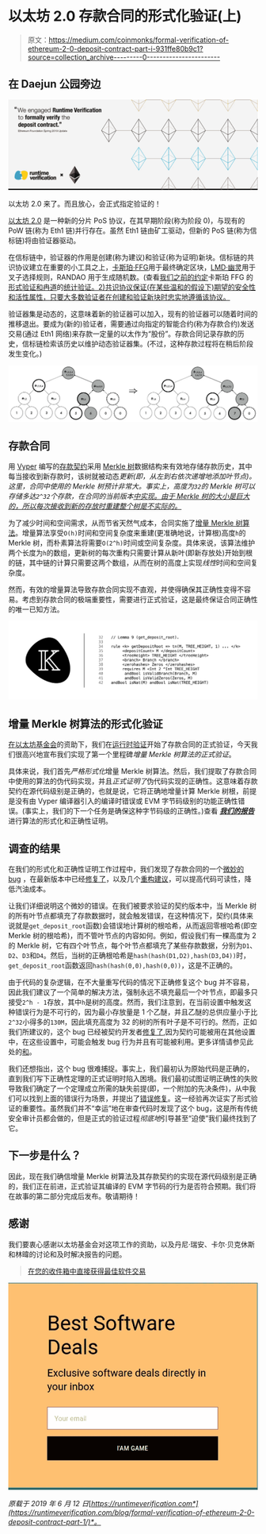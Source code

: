 # 以太坊 2.0 存款合同的形式化验证(上)

> 原文：<https://medium.com/coinmonks/formal-verification-of-ethereum-2-0-deposit-contract-part-i-931ffe80b9c1?source=collection_archive---------0----------------------->

## 在 Daejun 公园旁边

![](img/3f2f849977bfbd5075d3f04fec4d492e.png)

以太坊 2.0 来了。而且放心，会正式指定验证的！

[以太坊 2.0](https://github.com/ethereum/eth2.0-specs/blob/master/specs/core/0_beacon-chain.md) 是一种新的分片 PoS 协议，在其早期阶段(称为阶段 0)，与现有的 PoW 链(称为 Eth1 链)并行存在。虽然 Eth1 链由矿工驱动，但新的 PoS 链(称为信标链)将由验证器驱动。

在信标链中，验证器的作用是创建(称为建议)和验证(称为证明)新块。信标链的共识协议建立在重要的小工具之上，[卡斯珀·FFG](https://arxiv.org/abs/1710.09437)用于最终确定区块，[LMD·幽灵](https://vitalik.ca/general/2018/12/05/cbc_casper.html)用于叉子选择规则，RANDAO 用于生成随机数。(查看[我们之前的约定](https://runtimeverification.com/blog/runtime-verification-completes-formal-verification-of-ethereum-casper-protocol/)卡斯珀 FFG 的[形式验证和冉道](https://github.com/runtimeverification/casper-proofs)的[统计验证。2)共识协议保证(在某些温和的假设下)期望的安全性和活性属性，只要大多数验证者在创建和验证新块时忠实地遵循该协议。](https://github.com/runtimeverification/rdao-smc)

验证器集是动态的，这意味着新的验证器可以加入，现有的验证器可以随着时间的推移退出。要成为(新的)验证者，需要通过向指定的智能合约(称为存款合约)发送交易(通过 Eth1 网络)来存款一定量的以太作为“股份”。存款合同记录存款的历史，信标链检索该历史以维护动态验证器集。(不过，这种存款过程将在稍后阶段发生变化。)

![](img/04cd4d75f3ee50fa1f207039d8c69c09.png)

## 存款合同

用 [Vyper](https://vyper.readthedocs.io/) 编写的[存款契约](https://github.com/ethereum/deposit_contract)采用 [Merkle 树](https://en.wikipedia.org/wiki/Merkle_tree)数据结构来有效地存储存款历史，其中每当接收到新存款时，该树就被动态*更新(即，从左到右依次递增地添加叶节点)。这里，合同中使用的 Merkle 树预计非常大。事实上，高度为`32`的 Merkle 树可以存储多达`2^32`个存款，在合同的当前版本[中实现。由于 Merkle 树的大小是巨大的，所以每次接收到新的存放时重建整个树是不实际的。](https://github.com/ethereum/eth2.0-specs/blob/12293a91b4333bf419eea7e6b897dd5f988f9e23/deposit_contract/contracts/validator_registration.v.py)*

为了减少时间和空间需求，从而节省天然气成本，合同实施了[增量 Merkle 树算法](https://github.com/ethereum/research/blob/master/beacon_chain_impl/progressive_merkle_tree.py)。增量算法享受`O(h)`时间和空间复杂度来重建(更准确地说，计算根)高度`h`的 Merkle 树，而朴素算法将需要`O(2^h)`时间或空间复杂度。具体来说，该算法维护两个长度为`h`的数组，更新树的每次重构只需要计算从新叶(即新存放处)开始到根的链，其中链的计算只需要这两个数组，从而在树的高度上实现*线性*时间和空间复杂度。

然而，有效的增量算法导致存款合同实现不直观，并使得确保其正确性变得不容易。考虑到存款合同的极端重要性，需要进行正式验证，这是最终保证合同正确性的唯一已知方法。

![](img/d6a66fcaccc8a50153b870318c408feb.png)

## 增量 Merkle 树算法的形式化验证

[在以太坊基金会](https://blog.ethereum.org/2019/05/21/ethereum-foundation-spring-2019-update/)的资助下，我们在[运行时验证](https://runtimeverification.com/)开始了存款合同的正式验证，今天我们很高兴地宣布我们实现了第一个里程碑*增量 Merkle 树算法的正式验证*。

具体来说，我们首先*严格形式化*增量 Merkle 树算法。然后，我们提取了存款合同中使用的算法的伪代码实现，并且*正式证明了*伪代码实现的正确性。这意味着存款契约在源代码级别是正确的，也就是说，它将正确地增量计算 Merkle 树根，前提是没有由 Vyper 编译器引入的编译时错误或 EVM 字节码级别的功能正确性错误。(事实上，我们的下一个任务是确保这种字节码级的正确性。)查看 [***我们的报告***](https://github.com/runtimeverification/verified-smart-contracts/blob/master/deposit/formal-incremental-merkle-tree-algorithm.pdf) 进行算法的形式化和正确性证明。

## 调查的结果

在我们的形式化和正确性证明工作过程中，我们发现了存款合同的一个[微妙的 bug](https://github.com/ethereum/deposit_contract/issues/26) ，在最新版本中已经[修复了](https://github.com/ethereum/deposit_contract/commit/e357f3797bd37116564fb1e41605864d6fffb45f)，以及几个[重构建议](https://github.com/ethereum/deposit_contract/issues?q=is%3Aissue+author%3Adaejunpark)，可以提高代码可读性，降低汽油成本。

让我们详细说明这个微妙的错误。在我们被要求验证的契约版本中，当 Merkle 树的所有叶节点都填充了存款数据时，就会触发错误，在这种情况下，契约(具体来说就是`get_deposit_root`函数)会错误地计算树的根哈希，从而返回零根哈希(即空 Merkle 树的根哈希)，而不管叶节点的内容如何。例如，假设我们有一棵高度为 2 的 Merkle 树，它有四个叶节点，每个叶节点都填充了某些存款数据，分别为`D1`、`D2`、`D3`和`D4`。然后，当树的正确根哈希是`hash(hash(D1,D2),hash(D3,D4))`时，`get_deposit_root`函数返回`hash(hash(0,0),hash(0,0))`，这是不正确的。

由于代码的复杂逻辑，在不大量重写代码的情况下正确修复这个 bug 并不容易，因此我们建议了一个简单的解决方法，强制永远不填充最后一个叶节点，即最多只接受`2^h - 1`存放，其中`h`是树的高度。然而，我们注意到，在当前设置中触发这种错误行为是不可行的，因为最小存放量是 1 个乙醚，并且乙醚的总供应量小于比`2^32`小得多的`130M`，因此填充高度为 32 的树的所有叶子是不可行的。然而，正如我们所建议的，这个 bug 已经被契约开发者[修复了](https://github.com/ethereum/deposit_contract/commit/e357f3797bd37116564fb1e41605864d6fffb45f),因为契约可能被用在其他设置中，在这些设置中，可能会触发 bug 行为并且有可能被利用。更多详情请参见此处的[和](https://github.com/ethereum/deposit_contract/issues/26)。

我们还想指出，这个 bug 很难捕捉。事实上，我们最初认为原始代码是正确的，直到我们写下正确性定理的正式证明时陷入困境。我们最初试图证明正确性的失败导致我们确定了一个定理成立所需的缺失前提(即，一个附加的先决条件)，从中我们可以找到上面的错误行为场景，并提出了[错误修复](https://github.com/ethereum/deposit_contract/commit/e357f3797bd37116564fb1e41605864d6fffb45f#diff-0b42db22e6da8cca278c93c388249c68R78)。这一经验再次证实了形式验证的重要性。虽然我们并不“幸运”地在审查代码时发现了这个 bug，这是所有传统安全审计员都会做的，但是正式的验证过程*彻底地*引导甚至“迫使”我们最终找到了它。

## 下一步是什么？

因此，现在我们确信增量 Merkle 树算法及其存款契约的实现在源代码级别是正确的，我们正在前进，正式验证其编译的 EVM 字节码的行为是否符合预期。我们将在故事的第二部分完成后发布。敬请期待！

## 感谢

我们要衷心感谢以太坊基金会对这项工作的资助，以及丹尼·瑞安、卡尔·贝克休斯和林暐的讨论和及时解决报告的问题。

> [在您的收件箱中直接获得最佳软件交易](https://coincodecap.com/?utm_source=coinmonks)

[![](img/7c0b3dfdcbfea594cc0ae7d4f9bf6fcb.png)](https://coincodecap.com/?utm_source=coinmonks)

*原载于 2019 年 6 月 12 日*[*https://runtimeverification.com*](https://runtimeverification.com/blog/formal-verification-of-ethereum-2-0-deposit-contract-part-1/)*。*